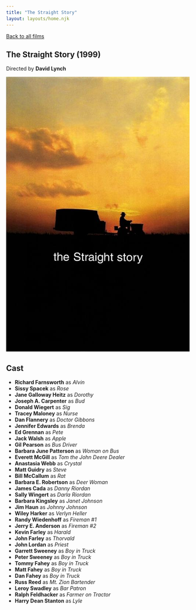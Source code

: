 ```yaml
---
title: "The Straight Story"
layout: layouts/home.njk
---
```


<a href="../">Back to all films</a>

<article class="film">
  <h1>The Straight Story (1999)</h1>

  <p class="director">
    Directed by <strong>David Lynch</strong>
  </p>

  <img src="../films/posters/the-straight-story.jpg" alt="">

  <h2>
    Cast
  </h2>
  <ul>
    <li><strong>Richard Farnsworth</strong> as <em>Alvin</em></li>
<li><strong>Sissy Spacek</strong> as <em>Rose</em></li>
<li><strong>Jane Galloway Heitz</strong> as <em>Dorothy</em></li>
<li><strong>Joseph A. Carpenter</strong> as <em>Bud</em></li>
<li><strong>Donald Wiegert</strong> as <em>Sig</em></li>
<li><strong>Tracey Maloney</strong> as <em>Nurse</em></li>
<li><strong>Dan Flannery</strong> as <em>Doctor Gibbons</em></li>
<li><strong>Jennifer Edwards</strong> as <em>Brenda</em></li>
<li><strong>Ed Grennan</strong> as <em>Pete</em></li>
<li><strong>Jack Walsh</strong> as <em>Apple</em></li>
<li><strong>Gil Pearson</strong> as <em>Bus Driver</em></li>
<li><strong>Barbara June Patterson</strong> as <em>Woman on Bus</em></li>
<li><strong>Everett McGill</strong> as <em>Tom the John Deere Dealer</em></li>
<li><strong>Anastasia Webb</strong> as <em>Crystal</em></li>
<li><strong>Matt Guidry</strong> as <em>Steve</em></li>
<li><strong>Bill McCallum</strong> as <em>Rat</em></li>
<li><strong>Barbara E. Robertson</strong> as <em>Deer Woman</em></li>
<li><strong>James Cada</strong> as <em>Danny Riordan</em></li>
<li><strong>Sally Wingert</strong> as <em>Darla Riordan</em></li>
<li><strong>Barbara Kingsley</strong> as <em>Janet Johnson</em></li>
<li><strong>Jim Haun</strong> as <em>Johnny Johnson</em></li>
<li><strong>Wiley Harker</strong> as <em>Verlyn Heller</em></li>
<li><strong>Randy Wiedenhoff</strong> as <em>Fireman #1</em></li>
<li><strong>Jerry E. Anderson</strong> as <em>Fireman #2</em></li>
<li><strong>Kevin Farley</strong> as <em>Harald</em></li>
<li><strong>John Farley</strong> as <em>Thorvald</em></li>
<li><strong>John Lordan</strong> as <em>Priest</em></li>
<li><strong>Garrett Sweeney</strong> as <em>Boy in Truck</em></li>
<li><strong>Peter Sweeney</strong> as <em>Boy in Truck</em></li>
<li><strong>Tommy Fahey</strong> as <em>Boy in Truck</em></li>
<li><strong>Matt Fahey</strong> as <em>Boy in Truck</em></li>
<li><strong>Dan Fahey</strong> as <em>Boy in Truck</em></li>
<li><strong>Russ Reed</strong> as <em>Mt. Zion Bartender</em></li>
<li><strong>Leroy Swadley</strong> as <em>Bar Patron</em></li>
<li><strong>Ralph Feldhacker</strong> as <em>Farmer on Tractor</em></li>
<li><strong>Harry Dean Stanton</strong> as <em>Lyle</em></li>
  </ul>
</article>
